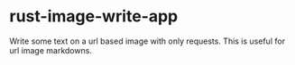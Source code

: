 # rust-image-write-app
Write some text on a url based image with only requests. This is useful for url image markdowns.
